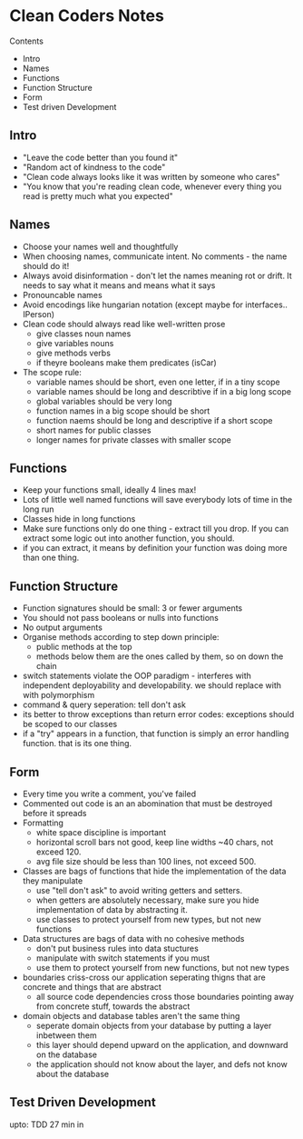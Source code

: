 # Clean Coders Notes

Contents
- Intro
- Names
- Functions
- Function Structure
- Form
- Test driven Development


## Intro
- "Leave the code better than you found it" 
- "Random act of kindness to the code"
- "Clean code always looks like it was written by someone who cares"
- "You know that you're reading clean code, whenever every thing you read is pretty much what you expected"

## Names
- Choose your names well and thoughtfully
- When choosing names, communicate intent. No comments - the name should do it!
- Always avoid disinformation - don't let the names meaning rot or drift. It needs to say what it means and means what it says
- Pronouncable names
- Avoid encodings like hungarian notation (except maybe for interfaces.. IPerson)
- Clean code should always read like well-written prose 
    - give classes noun names
    - give variables nouns
    - give methods verbs 
    - if theyre booleans make them predicates (isCar)
- The scope rule:
    - variable names should be short, even one letter, if in a tiny scope
    - variable names should be long and describtive if in a big long scope
    - global variables should be very long
    - function names in a big scope should be short
    - function naems should be long and descriptive if a short scope 
    - short names for public classes
    - longer names for private classes with smaller scope


## Functions
- Keep your functions small, ideally 4 lines max! 
- Lots of little well named functions will save everybody lots of time in the long run
- Classes hide in long functions
- Make sure functions only do one thing - extract till you drop. If you can extract some logic out into another function, you should.
- if you can extract, it means by definition your function was doing more than one thing.


## Function Structure
- Function signatures should be small: 3 or fewer arguments
- You should not pass booleans or nulls into functions
- No output arguments
- Organise methods according to step down principle:
    - public methods at the top
    - methods below them are the ones called by them, so on down the chain
- switch statements violate the OOP paradigm - interferes with independent deployability and developability. we should replace with with polymorphism 
- command & query seperation: tell don't ask
- its better to throw exceptions than return error codes: exceptions should be scoped to our classes
- if a "try" appears in a function, that function is simply an error handling function. that is its one thing. 


## Form 
- Every time you write a comment, you've failed
- Commented out code is an an abomination that must be destroyed before it spreads
- Formatting   
    - white space discipline is important
    - horizontal scroll bars not good, keep line widths ~40 chars, not exceed 120.
    - avg file size should be less than 100 lines, not exceed 500.
- Classes are bags of functions that hide the implementation of the data they manipulate
    - use "tell don't ask" to avoid writing getters and setters.
    - when getters are absolutely necessary, make sure you hide implementation of data by abstracting it. 
    - use classes to protect yourself from new types, but not new functions
- Data structures are bags of data with no cohesive methods
    - don't put business rules into data stuctures 
    - manipulate with switch statements if you must 
    - use them to protect yourself from new functions, but not new types
- boundaries criss-cross our application seperating thigns that are concrete and things that are abstract 
    - all source code dependencies cross those boundaries pointing away from concrete stuff, towards the abstract
- domain objects and database tables aren't the same thing
    - seperate domain objects from your database by putting a layer inbetween them 
    - this layer should depend upward on the application, and downward on the database 
    - the application should not know about the layer, and defs not know about the database 

## Test Driven Development
upto: 
TDD 27 min in